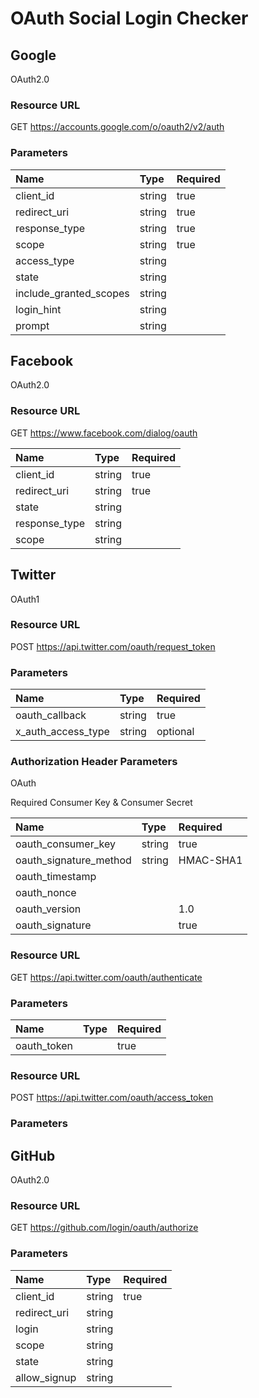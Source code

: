 # OAuth Social Login Checker

## Google

OAuth2.0

### Resource URL

GET https://accounts.google.com/o/oauth2/v2/auth

### Parameters

| Name | Type | Required |
|:---------|:---------|:---------|
| client_id | string | true |
| redirect_uri | string | true |
| response_type | string | true |
| scope | string | true |
| access_type | string | |
| state | string | |
| include_granted_scopes | string | |
| login_hint | string | |
| prompt | string | |


## Facebook

OAuth2.0

### Resource URL

GET https://www.facebook.com/dialog/oauth

| Name | Type | Required |
|:---------|:---------|:---------|
| client_id | string | true |
| redirect_uri | string | true |
| state | string |  |
| response_type | string |  |
| scope | string |  |


## Twitter

OAuth1

### Resource URL

POST https://api.twitter.com/oauth/request_token

### Parameters

| Name | Type | Required |
|:---------|:---------|:---------|
| oauth_callback | string | true |
| x_auth_access_type | string | optional |

### Authorization Header Parameters

OAuth 

Required Consumer Key & Consumer Secret

| Name | Type | Required |
|:---------|:---------|:---------|
| oauth_consumer_key | string | true |
| oauth_signature_method | string | HMAC-SHA1 |
| oauth_timestamp | | |
| oauth_nonce |||
| oauth_version | | 1.0 |
| oauth_signature | | true |

### Resource URL

GET https://api.twitter.com/oauth/authenticate

### Parameters

| Name | Type | Required |
|:---------|:---------|:---------|
| oauth_token |  | true |


### Resource URL

POST https://api.twitter.com/oauth/access_token

### Parameters


## GitHub

OAuth2.0

### Resource URL

GET https://github.com/login/oauth/authorize

### Parameters

| Name | Type | Required |
|:---------|:---------|:---------|
| client_id | string | true |
| redirect_uri | string | |
| login | string | |
| scope | string | |
| state | string | |
| allow_signup | string | |
